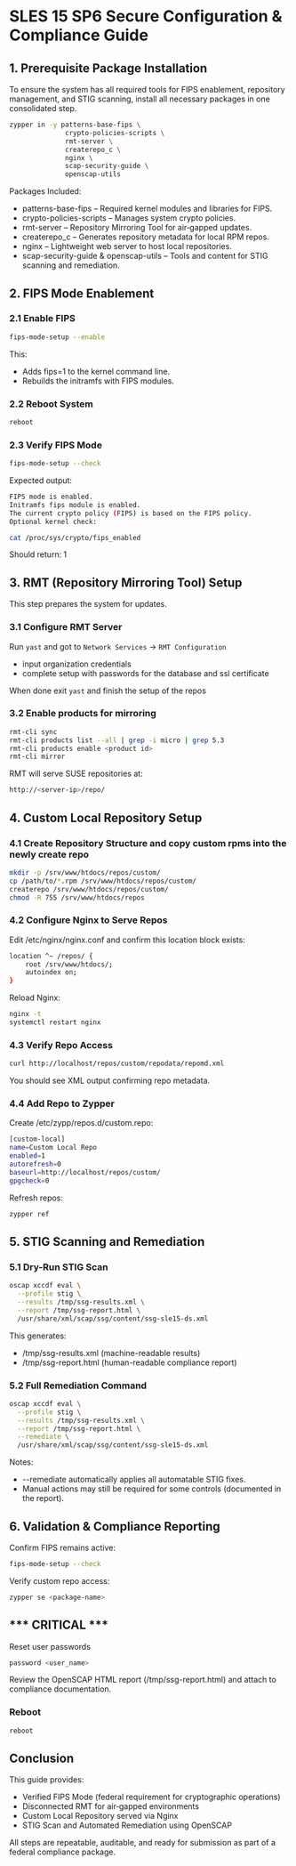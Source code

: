 # SLES 15 SP6 Secure Configuration & Compliance Guide

## 1. Prerequisite Package Installation
To ensure the system has all required tools for FIPS enablement, repository management, and STIG scanning, install all necessary packages in one consolidated step.

```bash
zypper in -y patterns-base-fips \
              crypto-policies-scripts \
              rmt-server \
              createrepo_c \
              nginx \
              scap-security-guide \
              openscap-utils
```
              
Packages Included:
* patterns-base-fips – Required kernel modules and libraries for FIPS.
* crypto-policies-scripts – Manages system crypto policies.
* rmt-server – Repository Mirroring Tool for air‑gapped updates.
* createrepo_c – Generates repository metadata for local RPM repos.
* nginx – Lightweight web server to host local repositories.
* scap-security-guide & openscap-utils – Tools and content for STIG scanning and remediation.

## 2. FIPS Mode Enablement
### 2.1 Enable FIPS
```bash
fips-mode-setup --enable
```
This:
* Adds fips=1 to the kernel command line.
* Rebuilds the initramfs with FIPS modules.

### 2.2 Reboot System
```bash
reboot
```

### 2.3 Verify FIPS Mode
```bash
fips-mode-setup --check
```
Expected output:

```bash
FIPS mode is enabled.
Initramfs fips module is enabled.
The current crypto policy (FIPS) is based on the FIPS policy.
Optional kernel check:
```

```bash
cat /proc/sys/crypto/fips_enabled
```
Should return: 1

## 3. RMT (Repository Mirroring Tool) Setup
This step prepares the system for updates.

### 3.1 Configure RMT Server
Run `yast` and got to `Network Services` -> `RMT Configuration`

* input organization credentials
* complete setup with passwords for the database and ssl certificate

When done exit `yast` and finish the setup of the repos

### 3.2 Enable products for mirroring
```bash
rmt-cli sync
rmt-cli products list --all | grep -i micro | grep 5.3
rmt-cli products enable <product id>
rmt-cli mirror
```

RMT will serve SUSE repositories at:
```bash
http://<server-ip>/repo/
```

## 4. Custom Local Repository Setup

### 4.1 Create Repository Structure and copy custom rpms into the newly create repo

```bash
mkdir -p /srv/www/htdocs/repos/custom/
cp /path/to/*.rpm /srv/www/htdocs/repos/custom/
createrepo /srv/www/htdocs/repos/custom/
chmod -R 755 /srv/www/htdocs/repos
```

### 4.2 Configure Nginx to Serve Repos
Edit /etc/nginx/nginx.conf and confirm this location block exists:
```bash
location ^~ /repos/ {
    root /srv/www/htdocs/;
    autoindex on;
}
```

Reload Nginx:
```bash
nginx -t
systemctl restart nginx
```

### 4.3 Verify Repo Access
```bash
curl http://localhost/repos/custom/repodata/repomd.xml
```
You should see XML output confirming repo metadata.

### 4.4 Add Repo to Zypper
Create /etc/zypp/repos.d/custom.repo:
```bash
[custom-local]
name=Custom Local Repo
enabled=1
autorefresh=0
baseurl=http://localhost/repos/custom/
gpgcheck=0
```

Refresh repos:
```bash
zypper ref
```

## 5. STIG Scanning and Remediation

### 5.1 Dry-Run STIG Scan
```bash
oscap xccdf eval \
  --profile stig \
  --results /tmp/ssg-results.xml \
  --report /tmp/ssg-report.html \
  /usr/share/xml/scap/ssg/content/ssg-sle15-ds.xml
```
This generates:
* /tmp/ssg-results.xml (machine-readable results)
* /tmp/ssg-report.html (human-readable compliance report)

### 5.2 Full Remediation Command
```bash
oscap xccdf eval \
  --profile stig \
  --results /tmp/ssg-results.xml \
  --report /tmp/ssg-report.html \
  --remediate \
  /usr/share/xml/scap/ssg/content/ssg-sle15-ds.xml
```
Notes:
* --remediate automatically applies all automatable STIG fixes.
* Manual actions may still be required for some controls (documented in the report).

## 6. Validation & Compliance Reporting
Confirm FIPS remains active:
```bash
fips-mode-setup --check
```

Verify custom repo access:
```bash
zypper se <package-name>
```
## *** CRITICAL ***

Reset user passwords
```bash
password <user_name>
```

Review the OpenSCAP HTML report (/tmp/ssg-report.html) and attach to compliance documentation.

### Reboot 

```bash
reboot
```

## Conclusion
This guide provides:

* Verified FIPS Mode (federal requirement for cryptographic operations)
* Disconnected RMT for air‑gapped environments
* Custom Local Repository served via Nginx
* STIG Scan and Automated Remediation using OpenSCAP

All steps are repeatable, auditable, and ready for submission as part of a federal compliance package.
